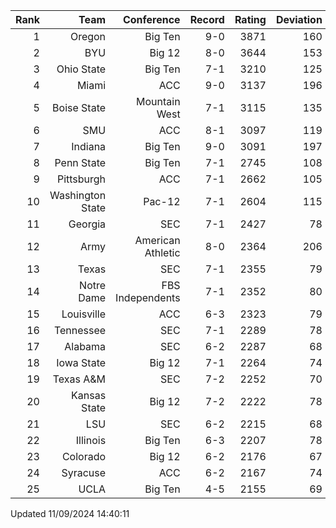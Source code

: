 | Rank  | Team                 | Conference           | Record   | Rating | Deviation |
| ---:  | ---:                 | ---:                 | ---:     | ---:   | ---:      |
| 1     | Oregon               | Big Ten              | 9-0      | 3871   | 160       |
| 2     | BYU                  | Big 12               | 8-0      | 3644   | 153       |
| 3     | Ohio State           | Big Ten              | 7-1      | 3210   | 125       |
| 4     | Miami                | ACC                  | 9-0      | 3137   | 196       |
| 5     | Boise State          | Mountain West        | 7-1      | 3115   | 135       |
| 6     | SMU                  | ACC                  | 8-1      | 3097   | 119       |
| 7     | Indiana              | Big Ten              | 9-0      | 3091   | 197       |
| 8     | Penn State           | Big Ten              | 7-1      | 2745   | 108       |
| 9     | Pittsburgh           | ACC                  | 7-1      | 2662   | 105       |
| 10    | Washington State     | Pac-12               | 7-1      | 2604   | 115       |
| 11    | Georgia              | SEC                  | 7-1      | 2427   | 78        |
| 12    | Army                 | American Athletic    | 8-0      | 2364   | 206       |
| 13    | Texas                | SEC                  | 7-1      | 2355   | 79        |
| 14    | Notre Dame           | FBS Independents     | 7-1      | 2352   | 80        |
| 15    | Louisville           | ACC                  | 6-3      | 2323   | 79        |
| 16    | Tennessee            | SEC                  | 7-1      | 2289   | 78        |
| 17    | Alabama              | SEC                  | 6-2      | 2287   | 68        |
| 18    | Iowa State           | Big 12               | 7-1      | 2264   | 74        |
| 19    | Texas A&M            | SEC                  | 7-2      | 2252   | 70        |
| 20    | Kansas State         | Big 12               | 7-2      | 2222   | 78        |
| 21    | LSU                  | SEC                  | 6-2      | 2215   | 68        |
| 22    | Illinois             | Big Ten              | 6-3      | 2207   | 78        |
| 23    | Colorado             | Big 12               | 6-2      | 2176   | 67        |
| 24    | Syracuse             | ACC                  | 6-2      | 2167   | 74        |
| 25    | UCLA                 | Big Ten              | 4-5      | 2155   | 69        |

Updated 11/09/2024 14:40:11
